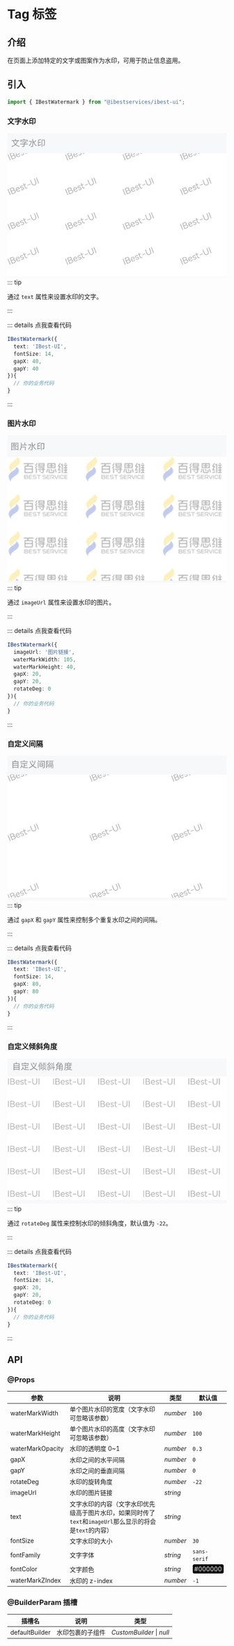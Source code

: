 # Tag 标签

## 介绍

在页面上添加特定的文字或图案作为水印，可用于防止信息盗用。

## 引入

```ts
import { IBestWatermark } from "@ibestservices/ibest-ui";
```

### 文字水印

![文字水印](./images/text-watermark.png)
::: tip

通过 `text` 属性来设置水印的文字。

:::

::: details 点我查看代码

```ts
IBestWatermark({
  text: 'IBest-UI',
  fontSize: 14,
  gapX: 40,
  gapY: 40
}){
  // 你的业务代码
}
```

:::

### 图片水印

![图片水印](./images/img-watermark.png)
::: tip

通过 `imageUrl` 属性来设置水印的图片。

:::

::: details 点我查看代码

```ts
IBestWatermark({
  imageUrl: '图片链接',
  waterMarkWidth: 105,
  waterMarkHeight: 40,
  gapX: 20,
  gapY: 20,
  rotateDeg: 0
}){
  // 你的业务代码
}
```

:::

### 自定义间隔

![自定义间隔](./images/gap-watermark.png)
::: tip

通过 `gapX` 和 `gapY` 属性来控制多个重复水印之间的间隔。

:::

::: details 点我查看代码

```ts
IBestWatermark({
  text: 'IBest-UI',
  fontSize: 14,
  gapX: 80,
  gapY: 80
}){
  // 你的业务代码
}
```

:::

### 自定义倾斜角度

![自定义倾斜角度](./images/rotate-watermark.png)
::: tip

通过 `rotateDeg` 属性来控制水印的倾斜角度，默认值为 `-22`。

:::

::: details 点我查看代码

```ts
IBestWatermark({
  text: 'IBest-UI',
  fontSize: 14,
  gapX: 20,
  gapY: 20,
  rotateDeg: 0
}){
  // 你的业务代码
}
```

:::

## API

### @Props

| 参数             | 说明                                                                                                     | 类型     | 默认值                                                                                         |
| ---------------- | -------------------------------------------------------------------------------------------------------- | -------- | ---------------------------------------------------------------------------------------------- |
| waterMarkWidth   | 单个图片水印的宽度（文字水印可忽略该参数）                                                               | _number_ | `100`                                                                                          |
| waterMarkHeight  | 单个图片水印的高度（文字水印可忽略该参数）                                                               | _number_ | `100`                                                                                          |
| waterMarkOpacity | 水印的透明度 0~1                                                                                         | _number_ | `0.3`                                                                                          |
| gapX             | 水印之间的水平间隔                                                                                       | _number_ | `0`                                                                                            |
| gapY             | 水印之间的垂直间隔                                                                                       | _number_ | `0`                                                                                            |
| rotateDeg        | 水印的旋转角度                                                                                           | _number_ | `-22`                                                                                          |
| imageUrl         | 水印的图片链接                                                                                           | _string_ |                                                                                                |
| text             | 文字水印的内容（文字水印优先级高于图片水印，如果同时传了`text`和`imageUrl`那么显示的将会是`text`的内容） | _string_ |                                                                                                |
| fontSize         | 文字水印的大小                                                                                           | _number_ | `30`                                                                                           |
| fontFamily       | 文字字体                                                                                                 | _string_ | `sans-serif`                                                                                   |
| fontColor        | 文字颜色                                                                                                 | _string_ | <div style="padding: 2px 4px; background: #000; color: #fff; border-radius: 4px">#000000</div> |
| waterMarkZIndex  | 水印的 z-index                                                                                           | _number_ | `-1`                                                                                           |

### @BuilderParam 插槽

| 插槽名         | 说明             | 类型                      |
| -------------- | ---------------- | ------------------------- |
| defaultBuilder | 水印包裹的子组件 | _CustomBuilder_ \| _null_ |
